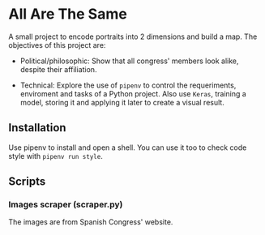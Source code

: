 # All Are The Same

A small project to encode portraits into 2 dimensions and build a map. The objectives of this project are:

- Political/philosophic: Show that all congress' members look alike, despite their affiliation.

- Technical: Explore the use of ```pipenv``` to control the requeriments, enviroment and tasks of a Python project. Also use ```Keras```, training a model, storing it and applying it later to create a visual result.

## Installation
Use pipenv to install and open a shell. You can use it too to check code style with ```pipenv run style```.

## Scripts

### Images scraper (scraper.py)
The images are from Spanish Congress' website.
